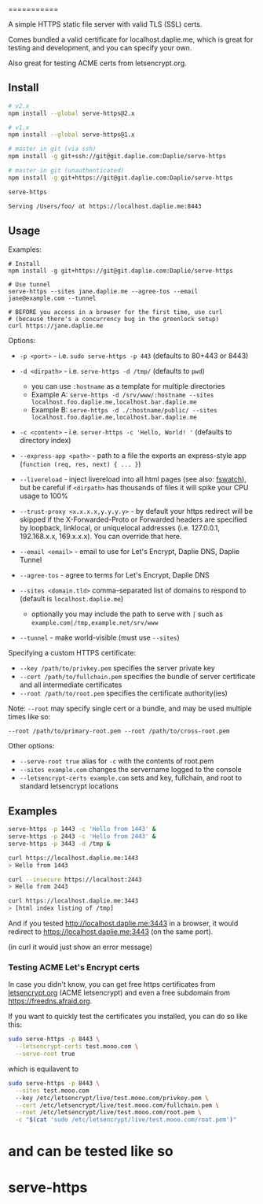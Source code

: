 ===========

A simple HTTPS static file server with valid TLS (SSL) certs.

Comes bundled a valid certificate for localhost.daplie.me,
which is great for testing and development, and you can specify your own.

Also great for testing ACME certs from letsencrypt.org.

Install
-------

```bash
# v2.x
npm install --global serve-https@2.x

# v1.x
npm install --global serve-https@1.x

# master in git (via ssh)
npm install -g git+ssh://git@git.daplie.com:Daplie/serve-https

# master in git (unauthenticated)
npm install -g git+https://git@git.daplie.com:Daplie/serve-https
```

```bash
serve-https
```

```bash
Serving /Users/foo/ at https://localhost.daplie.me:8443
```

Usage
-----

Examples:

```
# Install
npm install -g git+https://git@git.daplie.com:Daplie/serve-https

# Use tunnel
serve-https --sites jane.daplie.me --agree-tos --email jane@example.com --tunnel

# BEFORE you access in a browser for the first time, use curl
# (because there's a concurrency bug in the greenlock setup)
curl https://jane.daplie.me
```

Options:

* `-p <port>` - i.e. `sudo serve-https -p 443` (defaults to 80+443 or 8443)
* `-d <dirpath>` - i.e. `serve-https -d /tmp/` (defaults to `pwd`)
  * you can use `:hostname` as a template for multiple directories
  * Example A: `serve-https -d /srv/www/:hostname --sites localhost.foo.daplie.me,localhost.bar.daplie.me`
  * Example B: `serve-https -d ./:hostname/public/ --sites localhost.foo.daplie.me,localhost.bar.daplie.me`
* `-c <content>` - i.e. `server-https -c 'Hello, World! '` (defaults to directory index)
* `--express-app <path>` - path to a file the exports an express-style app (`function (req, res, next) { ... }`)
* `--livereload` - inject livereload into all html pages (see also: [fswatch](http://stackoverflow.com/a/13807906/151312)), but be careful if `<dirpath>` has thousands of files it will spike your CPU usage to 100%
* `--trust-proxy <x.x.x.x,y.y.y.y>` - by default your https redirect will be skipped if the X-Forwarded-Proto or Forwarded headers are specified by loopback, linklocal, or uniquelocal addresses (i.e. 127.0.0.1, 192.168.x.x, 169.x.x.x). You can override that here.

* `--email <email>` - email to use for Let's Encrypt, Daplie DNS, Daplie Tunnel
* `--agree-tos` - agree to terms for Let's Encrypt, Daplie DNS
* `--sites <domain.tld>` comma-separated list of domains to respond to (default is `localhost.daplie.me`)
  * optionally you may include the path to serve with `|` such as `example.com|/tmp,example.net/srv/www`
* `--tunnel` - make world-visible (must use `--sites`)

Specifying a custom HTTPS certificate:

* `--key /path/to/privkey.pem` specifies the server private key
* `--cert /path/to/fullchain.pem` specifies the bundle of server certificate and all intermediate certificates
* `--root /path/to/root.pem` specifies the certificate authority(ies)

Note: `--root` may specify single cert or a bundle, and may be used multiple times like so:

```
--root /path/to/primary-root.pem --root /path/to/cross-root.pem
```

Other options:

* `--serve-root true` alias for `-c` with the contents of root.pem
* `--sites example.com` changes the servername logged to the console
* `--letsencrypt-certs example.com` sets and key, fullchain, and root to standard letsencrypt locations

Examples
--------

```bash
serve-https -p 1443 -c 'Hello from 1443' &
serve-https -p 2443 -c 'Hello from 2443' &
serve-https -p 3443 -d /tmp &

curl https://localhost.daplie.me:1443
> Hello from 1443

curl --insecure https://localhost:2443
> Hello from 2443

curl https://localhost.daplie.me:3443
> [html index listing of /tmp]
```

And if you tested <http://localhost.daplie.me:3443> in a browser,
it would redirect to <https://localhost.daplie.me:3443> (on the same port).

(in curl it would just show an error message)

### Testing ACME Let's Encrypt certs

In case you didn't know, you can get free https certificates from
[letsencrypt.org](https://letsencrypt.org)
(ACME letsencrypt)
and even a free subdomain from <https://freedns.afraid.org>.

If you want to quickly test the certificates you installed,
you can do so like this:

```bash
sudo serve-https -p 8443 \
  --letsencrypt-certs test.mooo.com \
  --serve-root true
```

which is equilavent to

```bash
sudo serve-https -p 8443 \
  --sites test.mooo.com
  --key /etc/letsencrypt/live/test.mooo.com/privkey.pem \
  --cert /etc/letsencrypt/live/test.mooo.com/fullchain.pem \
  --root /etc/letsencrypt/live/test.mooo.com/root.pem \
  -c "$(cat 'sudo /etc/letsencrypt/live/test.mooo.com/root.pem')"
```

and can be tested like so
=======
serve-https
=====
